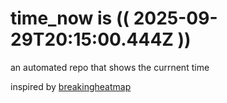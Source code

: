 # time_now is (( 2025-09-29T20:15:00.444Z ))

an automated repo that shows the currnent time

inspired by [breakingheatmap](https://github.com/breakingheatmap/breakingheatmap)
